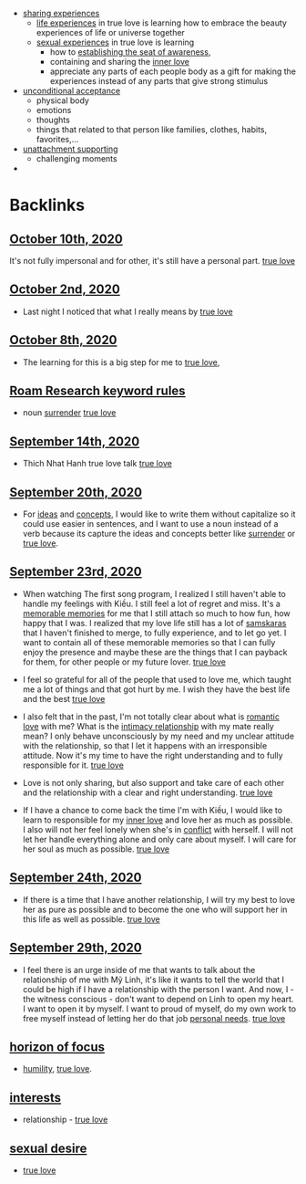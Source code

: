 - [sharing experiences](<sharing experiences.md>)
    - [life experiences](<life experiences.md>) in true love is learning how to embrace the beauty experiences of life or universe together
    - [sexual experiences](<sexual experiences.md>) in true love is learning 
        - how to [establishing the seat of awareness](<establishing the seat of awareness.md>), 
        - containing and sharing the [inner love](<inner love.md>)
        - appreciate any parts of each people body as a gift for making the experiences instead of any parts that give strong stimulus
- [unconditional acceptance](<unconditional acceptance.md>)
    - physical body
    - emotions
    - thoughts
    - things that related to that person like families, clothes, habits, favorites,...
- [unattachment supporting](<unattachment supporting.md>)
    - challenging moments
- 

# Backlinks
## [October 10th, 2020](<October 10th, 2020.md>)
It's not fully impersonal and for other, it's still have a personal part. [true love](<true love.md>)

## [October 2nd, 2020](<October 2nd, 2020.md>)
- Last night I noticed that what I really means by [true love](<true love.md>)

## [October 8th, 2020](<October 8th, 2020.md>)
- The learning for this is a big step for me to [true love](<true love.md>),

## [Roam Research keyword rules](<Roam Research keyword rules.md>)
- noun [surrender](<surrender.md>) [true love](<true love.md>)

## [September 14th, 2020](<September 14th, 2020.md>)
- Thich Nhat Hanh true love talk [true love](<true love.md>)

## [September 20th, 2020](<September 20th, 2020.md>)
- For [ideas](<ideas.md>) and [concepts](<concepts.md>), I would like to write them without capitalize so it could use easier in sentences, and I want to use a noun instead of a verb because its capture the ideas and concepts better like [surrender](<surrender.md>) or [true love](<true love.md>).

## [September 23rd, 2020](<September 23rd, 2020.md>)
- When watching The first song program, I realized I still haven't able to handle my feelings with Kiều. I still feel a lot of regret and miss. It's a [memorable memories](<memorable memories.md>) for me that I still attach so much to how fun, how happy that I was. I realized that my love life still has a lot of [samskaras](<samskaras.md>) that I haven't finished to merge, to fully experience, and to let go yet. I want to contain all of these memorable memories so that I can fully enjoy the presence and maybe these are the things that I can payback for them, for other people or my future lover. [true love](<true love.md>)

- I feel so grateful for all of the people that used to love me, which taught me a lot of things and that got hurt by me. I wish they have the best life and the best [true love](<true love.md>)

- I also felt that in the past, I'm not totally clear about what is [romantic love](<romantic love.md>) with me? What is the [intimacy relationship](<intimacy relationship.md>) with my mate really mean? I only behave unconsciously by my need and my unclear attitude with the relationship, so that I let it happens with an irresponsible attitude. Now it's my time to have the right understanding and to fully responsible for it. [true love](<true love.md>)

- Love is not only sharing, but also support and take care of each other and the relationship with a clear and right understanding. [true love](<true love.md>)

-  If I have a chance to come back the time I'm with Kiều, I would like to learn to responsible for my [inner love](<inner love.md>) and love her as much as possible. I also will not her feel lonely when she's in [conflict](<conflict.md>) with herself. I will not let her handle everything alone and only care about myself. I will care for her soul as much as possible. [true love](<true love.md>)

## [September 24th, 2020](<September 24th, 2020.md>)
- If there is a time that I have another relationship, I will try my best to love her as pure as possible and to become the one who will support her in this life as well as possible. [true love](<true love.md>)

## [September 29th, 2020](<September 29th, 2020.md>)
- I feel there is an urge inside of me that wants to talk about the relationship of me with Mỹ Linh, it's like it wants to tell the world that I could be high if I have a relationship with the person I want. And now, I - the witness conscious - don't want to depend on Linh to open my heart. I want to open it by myself. I want to proud of myself, do my own work to free myself instead of letting her do that job [personal needs](<personal needs.md>). [true love](<true love.md>)

## [horizon of focus](<horizon of focus.md>)
- [humility](<humility.md>), [true love](<true love.md>).

## [interests](<interests.md>)
- relationship - [true love](<true love.md>)

## [sexual desire](<sexual desire.md>)
- [true love](<true love.md>)

